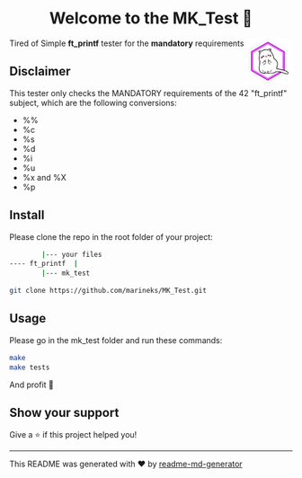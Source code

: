 <h1 align="center">Welcome to the MK_Test 👋</h1>

<img align="right" height="80px" src="asset.png" alt="grumpy cat"/>
<p>Tired of Simple <b>ft_printf</b> tester for the <b>mandatory</b> requirements</p>

## Disclaimer
<p> This tester only checks the MANDATORY requirements of the 42 "ft_printf" subject, which are the following conversions:</p>
<ul>
<li> %%</li>
<li> %c</li>
<li> %s</li>
<li> %d</li>
<li> %i</li>
<li> %u</li>
<li> %x and %X</li>
<li> %p</li>
</ul>

## Install

Please clone the repo in the root folder of your project:

```sh
		|--- your files
---- ft_printf  |
		|--- mk_test
```
```sh
git clone https://github.com/marineks/MK_Test.git
```

## Usage

Please go in the mk_test folder and run these commands:
```sh
make
make tests
```
And profit 🤗

## Show your support

Give a ⭐️  if this project helped you!

***
This README was generated with ❤️  by [readme-md-generator](https://github.com/kefranabg/readme-md-generator)